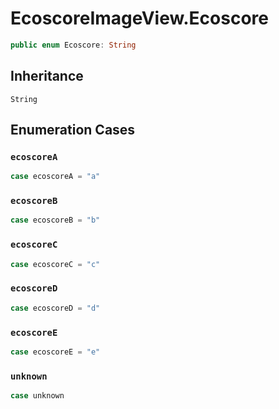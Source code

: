 # EcoscoreImageView.Ecoscore

``` swift
public enum Ecoscore: String 
```

## Inheritance

`String`

## Enumeration Cases

### `ecoscoreA`

``` swift
case ecoscoreA = "a"
```

### `ecoscoreB`

``` swift
case ecoscoreB = "b"
```

### `ecoscoreC`

``` swift
case ecoscoreC = "c"
```

### `ecoscoreD`

``` swift
case ecoscoreD = "d"
```

### `ecoscoreE`

``` swift
case ecoscoreE = "e"
```

### `unknown`

``` swift
case unknown
```
